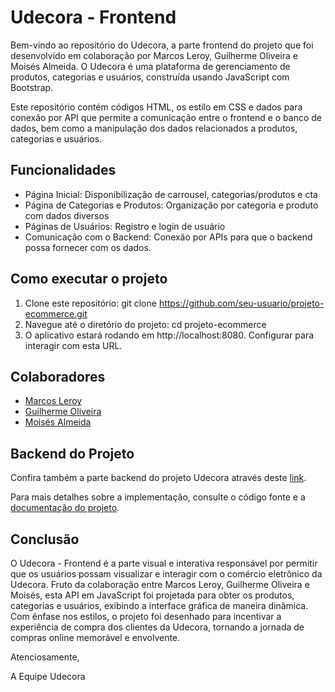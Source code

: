 
# Udecora - Frontend

Bem-vindo ao repositório do Udecora, a parte frontend do projeto que foi desenvolvido em colaboração por Marcos Leroy, Guilherme Oliveira e Moisés Almeida. O Udecora é uma plataforma de gerenciamento de produtos, categorias e usuários, construída usando JavaScript com Bootstrap.

Este repositório contém códigos HTML, os estilo em CSS e dados para conexão por API que permite a comunicação entre o frontend e o banco de dados, bem como a manipulação dos dados relacionados a produtos, categorias e usuários.


## Funcionalidades

- Página Inicial: Disponibilização de carrousel, categorias/produtos e cta
- Página de Categorias e Produtos: Organização por categoria e produto com dados diversos
- Páginas de Usuários: Registro e login de usuário
- Comunicação com o Backend: Conexão por APIs para que o backend possa fornecer com os dados.

## Como executar o projeto

1. Clone este repositório: git clone https://github.com/seu-usuario/projeto-ecommerce.git
2. Navegue até o diretório do projeto: cd projeto-ecommerce
3. O aplicativo estará rodando em http://localhost:8080. Configurar para interagir com esta URL.

## Colaboradores

- [Marcos Leroy](https://github.com/MarcosLeroy)
- [Guilherme Oliveira](https://github.com/guioliva)
- [Moisés Almeida](https://www.github.com/MoisesssDev)

## Backend do Projeto
Confira também a parte backend do projeto Udecora através deste [link]([https://udecora-backend.up.railway.app/]).

Para mais detalhes sobre a implementação, consulte o código fonte e a [documentação do projeto]([https://github.com/MoisesssDev/udecora-backend]).

## Conclusão

O Udecora - Frontend é a parte visual e interativa responsável por permitir que os usuários possam visualizar e interagir com o comércio eletrônico da Udecora. Fruto da colaboração entre Marcos Leroy, Guilherme Oliveira e Moisés, esta API em JavaScript foi projetada para obter os produtos, categorias e usuários, exibindo a interface gráfica de maneira dinâmica. Com ênfase nos estilos, o projeto foi desenhado para incentivar a experiência de compra dos clientes da Udecora, tornando a jornada de compras online memorável e envolvente.

Atenciosamente,

A Equipe Udecora

